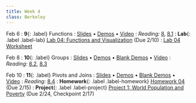 ```yaml
---
title: Week 4
class: Berkeley
---
```


Feb 6
: **9**{: .label} Functions
  : [Slides](https://docs.google.com/presentation/d/16w3yJuVJwxymFWVSxl5gkoV-QiL4cV-YZVEFIVk9s4Y/edit?usp=sharing) &#8226; [Demos](https://data8.datahub.berkeley.edu/hub/user-redirect/git-pull?repo=https%3A%2F%2Fgithub.com%2Fdata-8%2Fmaterials-sp23&urlpath=retro%2Ftree%2Fmaterials-sp23%2Flec%2Flec09.ipynb&branch=main) &#8226; [Video](https://youtu.be/2-1JdRgg3k4)
: *Reading:* [8](https://inferentialthinking.com/chapters/08/Functions_and_Tables.html), [8.1](https://inferentialthinking.com/chapters/08/1/Applying_a_Function_to_a_Column.html)
: **Lab**{: .label .label-lab} [Lab 04: Functions and Visualization](https://data8.datahub.berkeley.edu/hub/user-redirect/git-pull?repo=https%3A%2F%2Fgithub.com%2Fdata-8%2Fmaterials-sp23&urlpath=retro%2Ftree%2Fmaterials-sp23%2Fmaterials%2Fsp23%2Flab%2Flab04%2Flab04.ipynb&branch=main) (Due 2/10)
  : [Lab 04 Worksheet](https://drive.google.com/file/d/1ped57qemgAyZvzfuUjxJvycAhLEg4skP/view?usp=sharing)

Feb 8
: **10**{: .label} Groups
  : [Slides](https://docs.google.com/presentation/d/1YInhpAJw_mGypttDkRR8581pXoEIlzhnuYqdtPkv0gk/edit?usp=sharing) &#8226; [Demos](https://data8.datahub.berkeley.edu/hub/user-redirect/git-pull?repo=https%3A%2F%2Fgithub.com%2Fdata-8%2Fmaterials-sp23&urlpath=retro%2Ftree%2Fmaterials-sp23%2Flec%2Flec10.ipynb&branch=main) &#8226; [Blank Demos](https://data8.datahub.berkeley.edu/hub/user-redirect/git-pull?repo=https%3A%2F%2Fgithub.com%2Fdata-8%2Fmaterials-sp23&urlpath=retro%2Ftree%2Fmaterials-sp23%2Flec%2Flec10_empty.ipynb&branch=main) &#8226; [Video](https://youtu.be/Oo8RIDieK90)
: *Reading:* [8.2](https://inferentialthinking.com/chapters/08/2/Classifying_by_One_Variable.html), [8.3](https://inferentialthinking.com/chapters/08/3/Cross-Classifying_by_More_than_One_Variable.html)

Feb 10
: **11**{: .label} Pivots and Joins
  : [Slides](https://docs.google.com/presentation/d/1FDJYu1niprFJuN-ZMKsvHsYFyADuQi8rH2hBtf4LhNI/edit?usp=sharing) &#8226; [Demos](https://data8.datahub.berkeley.edu/hub/user-redirect/git-pull?repo=https%3A%2F%2Fgithub.com%2Fdata-8%2Fmaterials-sp23&urlpath=retro%2Ftree%2Fmaterials-sp23%2Flec%2Flec11.ipynb&branch=main) &#8226; [Blank Demos](https://data8.datahub.berkeley.edu/hub/user-redirect/git-pull?repo=https%3A%2F%2Fgithub.com%2Fdata-8%2Fmaterials-sp23&urlpath=retro%2Ftree%2Fmaterials-sp23%2Flec%2Flec11_empty.ipynb&branch=main) &#8226; [Video](https://youtu.be/2IiBxmOlq8E)
: *Reading:* [8.4](https://inferentialthinking.com/chapters/08/4/Joining_Tables_by_Columns.html)
: **Homework**{: .label .label-homework} [Homework 04](https://data8.datahub.berkeley.edu/hub/user-redirect/git-pull?repo=https%3A%2F%2Fgithub.com%2Fdata-8%2Fmaterials-sp23&urlpath=retro%2Ftree%2Fmaterials-sp23%2F%2Fmaterials%2Fsp23%2Fhw%2Fhw04%2Fhw04.ipynb&branch=main) (Due 2/15)
: **Project**{: .label .label-project} [Project 1: World Population and Poverty](https://data8.datahub.berkeley.edu/hub/user-redirect/git-pull?repo=https%3A%2F%2Fgithub.com%2Fdata-8%2Fmaterials-sp23&urlpath=retro%2Ftree%2Fmaterials-sp23%2Fmaterials%2Fsp23%2Fproject%2Fproject1%2Fproject1.ipynb&branch=main) (Due 2/24, Checkpoint 2/17)
